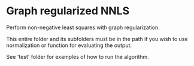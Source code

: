 # Graph regularized NNLS

Perform non-negative least squares with graph regularization.

This entire folder and its subfolders must be in the path if you wish to use normalization or function for evaluating the output.

See 'test' folder for examples of how to run the algorithm.
